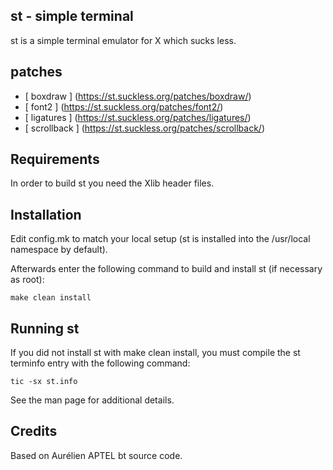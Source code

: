 st - simple terminal
--------------------
st is a simple terminal emulator for X which sucks less.

patches
-------
- [ boxdraw ] (https://st.suckless.org/patches/boxdraw/)
- [ font2 ] (https://st.suckless.org/patches/font2/)
- [ ligatures ] (https://st.suckless.org/patches/ligatures/)
- [ scrollback ] (https://st.suckless.org/patches/scrollback/)

Requirements
------------
In order to build st you need the Xlib header files.


Installation
------------
Edit config.mk to match your local setup (st is installed into
the /usr/local namespace by default).

Afterwards enter the following command to build and install st (if
necessary as root):

    make clean install


Running st
----------
If you did not install st with make clean install, you must compile
the st terminfo entry with the following command:

    tic -sx st.info

See the man page for additional details.

Credits
-------
Based on Aurélien APTEL <aurelien dot aptel at gmail dot com> bt source code.


